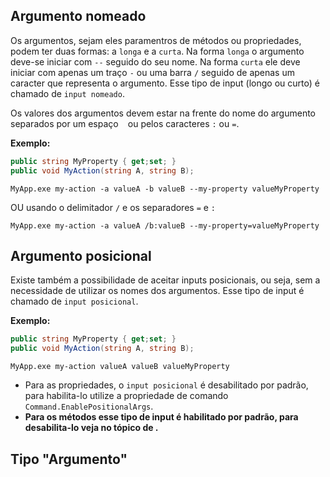 ## Argumento nomeado <header-set anchor-name="kind-of-inputs" />

Os argumentos, sejam eles paramentros de métodos ou propriedades, podem ter duas formas: a `longa` e a `curta`. Na forma `longa` o argumento deve-se iniciar com `--` seguido do seu nome. Na forma `curta` ele deve iniciar com apenas um traço `-` ou uma barra `/` seguido de apenas um caracter que representa o argumento. Esse tipo de input (longo ou curto) é chamado de `input nomeado`.

Os valores dos argumentos devem estar na frente do nome do argumento separados por um espaço ` ` ou pelos caracteres `:` ou `=`.

**Exemplo:**

```csharp
public string MyProperty { get;set; }
public void MyAction(string A, string B);
```

```
MyApp.exe my-action -a valueA -b valueB --my-property valueMyProperty
```

OU usando o delimitador `/` e os separadores `=` e `:`

```
MyApp.exe my-action -a valueA /b:valueB --my-property=valueMyProperty
```

## Argumento posicional <header-set anchor-name="input-positional" />

Existe também a possibilidade de aceitar inputs posicionais, ou seja, sem a necessidade de utilizar os nomes dos argumentos. Esse tipo de input é chamado de `input posicional`.

**Exemplo:**

```csharp
public string MyProperty { get;set; }
public void MyAction(string A, string B);
```

```
MyApp.exe my-action valueA valueB valueMyProperty
```

* Para as propriedades, o `input posicional` é desabilitado por padrão, para habilita-lo utilize a propriedade de comando `Command.EnablePositionalArgs`.
* **Para os métodos esse tipo de input é habilitado por padrão, para desabilita-lo veja no tópico de <anchor-get name="methods-positional-inputs" />.**






## Tipo "Argumento" <header-set anchor-name="kind-of-inputs" />
